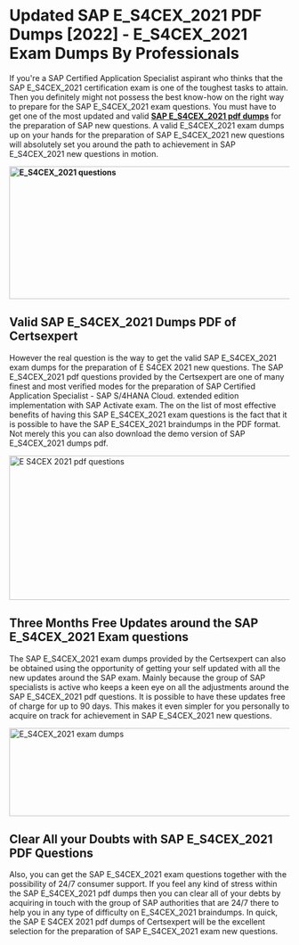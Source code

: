 <h1><strong>Updated SAP E_S4CEX_2021 PDF Dumps [2022] - E_S4CEX_2021 Exam Dumps By Professionals&nbsp;</strong></h1>
<p><span style="font-weight: 400;">If you're a SAP Certified Application Specialist aspirant who thinks that the SAP E_S4CEX_2021 certification exam is one of the toughest tasks to attain. Then you definitely might not possess the best know-how on the right way to prepare for the SAP E_S4CEX_2021 exam questions. You must have to get one of the most updated and valid <strong><a href="https://www.certsexpert.com/E_S4CEX_2021-pdf-questions.html">SAP E_S4CEX_2021 pdf dumps</a></strong> for the preparation of SAP new questions. A valid  E_S4CEX_2021 exam dumps up on your hands for the preparation of SAP E_S4CEX_2021 new questions will absolutely set you around the path to achievement in SAP E_S4CEX_2021 new questions in motion.</span></p>
<p><span style="font-weight: 400;"><strong><img style="display: block; margin-left: auto; margin-right: auto;" src="https://i.ibb.co/QXh983F/73475278-2429792180625311-4586132736837681152-n.jpg" alt="E_S4CEX_2021 questions" width="632" height="238" /></strong></span></p>
<h2><strong>Valid SAP E_S4CEX_2021 Dumps PDF of Certsexpert</strong></h2>
<p><span style="font-weight: 400;">However the real question is the way to get the valid SAP E_S4CEX_2021 exam dumps for the preparation of E S4CEX 2021 new questions. The SAP E_S4CEX_2021 pdf questions provided by the Certsexpert are one of many finest and most verified modes for the preparation of SAP Certified Application Specialist - SAP S/4HANA Cloud. extended edition implementation with SAP Activate exam. The on the list of most effective benefits of having this SAP E_S4CEX_2021 exam questions is the fact that it is possible to have the SAP E_S4CEX_2021 braindumps in the PDF format. Not merely this you can also download the demo version of SAP E_S4CEX_2021 dumps pdf.</span></p>
<p><span style="font-weight: 400;"><img style="display: block; margin-left: auto; margin-right: auto;" src="https://i.ibb.co/Jd8hN2L/76714008-3182067705200142-8735104740007870464-n.jpg" alt="E S4CEX 2021 pdf questions" width="701" height="259" /></span></p>
<h2><strong>Three Months Free Updates around the SAP E_S4CEX_2021 Exam questions</strong></h2>
<p><span style="font-weight: 400;">The SAP E_S4CEX_2021 exam dumps provided by the Certsexpert can also be obtained using the opportunity of getting your self updated with all the new updates around the SAP exam. Mainly because the group of SAP specialists is active who keeps a keen eye on all the adjustments around the SAP E_S4CEX_2021 pdf questions. It is possible to have these updates free of charge for up to 90 days. This makes it even simpler for you personally to acquire on track for achievement in SAP E_S4CEX_2021 new questions.</span></p>
<p><span style="font-weight: 400;"><a href="https://www.certsexpert.com/E_S4CEX_2021-pdf-questions.html"><img style="display: block; margin-left: auto; margin-right: auto;" src="https://i.ibb.co/TMnKrkJ/75398236-424489711531572-5064688549987614720-n.jpg" alt="E_S4CEX_2021 exam dumps" width="714" height="158" /></a></span></p>
<h2><strong>Clear All your Doubts with SAP E_S4CEX_2021 PDF Questions</strong></h2>
<p>Also, you can get the SAP E_S4CEX_2021 exam questions together with the possibility of 24/7 consumer support. If you feel any kind of stress within the SAP E_S4CEX_2021 pdf dumps then you can clear all of your debts by acquiring in touch with the group of SAP authorities that are 24/7 there to help you in any type of difficulty on  E_S4CEX_2021 braindumps. In quick, the SAP E S4CEX 2021 pdf dumps of Certsexpert will be the excellent selection for the preparation of SAP E_S4CEX_2021 exam new questions.</p>
